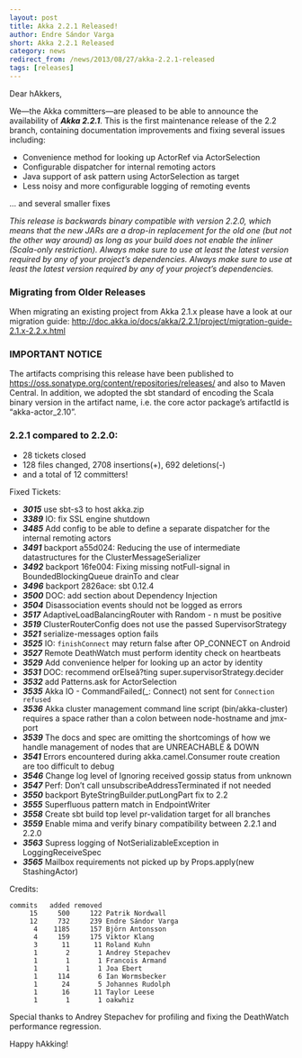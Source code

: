```yaml
---
layout: post
title: Akka 2.2.1 Released!
author: Endre Sándor Varga
short: Akka 2.2.1 Released
category: news
redirect_from: /news/2013/08/27/akka-2.2.1-released
tags: [releases]
---
```


Dear hAkkers,

We—the Akka committers—are pleased to be able to announce the availability of ***Akka 2.2.1***. This is the first maintenance release of the 2.2 branch, containing documentation improvements and fixing several issues including:

 * Convenience method for looking up ActorRef via ActorSelection
 * Configurable dispatcher for internal remoting actors
 * Java support of ask pattern using ActorSelection as target
 * Less noisy and more configurable logging of remoting events

 ... and several smaller fixes
 
 *This release is backwards binary compatible with version 2.2.0, which means that the new JARs are a drop-in replacement for the old one (but not the other way around) as long as your build does not enable the inliner (Scala-only restriction). Always make sure to use at least the latest version required by any of your project’s dependencies. Always make sure to use at least the latest version required by any of your project’s dependencies.*
 
### Migrating from Older Releases

When migrating an existing project from Akka 2.1.x please have a look at our migration guide:
http://doc.akka.io/docs/akka/2.2.1/project/migration-guide-2.1.x-2.2.x.html

### IMPORTANT NOTICE

The artifacts comprising this release have been published to https://oss.sonatype.org/content/repositories/releases/ and also to Maven Central. In addition, we adopted the sbt standard of encoding the Scala binary version in the artifact name, i.e. the core actor package’s artifactId is “akka-actor_2.10”.

### 2.2.1 compared to 2.2.0:

 * 28 tickets closed
 * 128 files changed, 2708 insertions(+), 692 deletions(-)
 * and a total of 12 committers!

Fixed Tickets:

 * ***3015***  use sbt-s3 to host akka.zip
 * ***3389***  IO: fix SSL engine shutdown
 * ***3485***  Add config to be able to define a separate dispatcher for the internal remoting actors
 * ***3491***  backport a55d024: Reducing the use of intermediate datastructures for the ClusterMessageSerializer
 * ***3492***  backport 16fe004: Fixing missing notFull-signal in BoundedBlockingQueue drainTo and clear
 * ***3496***  backport 2826ace: sbt 0.12.4
 * ***3500***  DOC: add section about Dependency Injection
 * ***3504***  Disassociation events should not be logged as errors
 * ***3517***  AdaptiveLoadBalancingRouter with Random - n must be positive
 * ***3519***  ClusterRouterConfig does not use the passed SupervisorStrategy
 * ***3521***  serialize-messages option fails
 * ***3525***  IO: `finishConnect` may return false after OP_CONNECT on Android
 * ***3527***  Remote DeathWatch must perform identity check on heartbeats
 * ***3529***  Add convenience helper for looking up an actor by identity
 * ***3531***  DOC: recommend orElseâ?ting super.supervisorStrategy.decider
 * ***3532***  add Patterns.ask for ActorSelection
 * ***3535***  Akka IO - CommandFailed(_: Connect) not sent for `Connection refused`
 * ***3536***  Akka cluster management command line script (bin/akka-cluster) requires a space rather than a colon between node-hostname and jmx-port
 * ***3539***  The docs and spec are omitting the shortcomings of how we handle management of nodes that are UNREACHABLE & DOWN
 * ***3541***  Errors encountered during akka.camel.Consumer route creation are too difficult to debug
 * ***3546***  Change log level of Ignoring received gossip status from unknown
 * ***3547***  Perf: Don’t call unsubscribeAddressTerminated if not needed
 * ***3550***  backport ByteStringBuilder.putLongPart fix to 2.2
 * ***3555***  Superfluous pattern match in EndpointWriter
 * ***3558***  Create sbt build top level pr-validation target for all branches
 * ***3559***  Enable mima and verify binary compatibility between 2.2.1 and 2.2.0
 * ***3563***  Supress logging of NotSerializableException in LoggingReceiveSpec
 * ***3565***  Mailbox requirements not picked up by Props.apply(new StashingActor)

Credits:

    commits   added removed
         15     500     122 Patrik Nordwall
         12     732     239 Endre Sándor Varga
          4    1185     157 Björn Antonsson
          4     159     175 Viktor Klang
          3      11      11 Roland Kuhn
          1       2       1 Andrey Stepachev
          1       1       1 Francois Armand
          1       1       1 Joa Ebert
          1     114       6 Ian Wormsbecker
          1      24       5 Johannes Rudolph
          1      16      11 Taylor Leese
          1       1       1 oakwhiz

Special thanks to Andrey Stepachev for profiling and fixing the DeathWatch performance regression.

Happy hAkking!